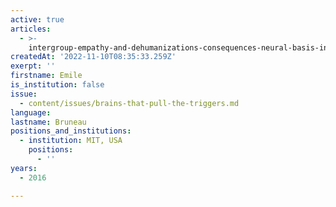 ```yaml
---
active: true
articles:
  - >-
    intergroup-empathy-and-dehumanizations-consequences-neural-basis-intervention
createdAt: '2022-11-10T08:35:33.259Z'
exerpt: ''
firstname: Emile
is_institution: false
issue:
  - content/issues/brains-that-pull-the-triggers.md
language:
lastname: Bruneau
positions_and_institutions:
  - institution: MIT, USA
    positions:
      - ''
years:
  - 2016

---
```

